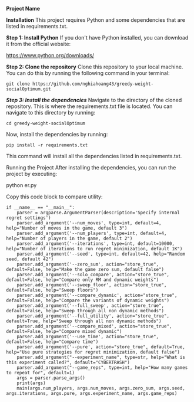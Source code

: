


**Project Name**

**Installation**
This project requires Python and some dependencies that are listed in requirements.txt.

**Step 1: Install Python**
If you don't have Python installed, you can download it from the official website:

https://www.python.org/downloads/

**Step 2: Clone the repository**
Clone this repository to your local machine. You can do this by running the following command in your terminal:

```
git clone https://github.com/nghiahoang43/greedy-weight-socialOptimum.git
```

***Step 3: Install the dependencies***
Navigate to the directory of the cloned repository. This is where the requirements.txt file is located. You can navigate to this directory by running:

```
cd greedy-weight-socialOptimum
```

Now, install the dependencies by running:

```
pip install -r requirements.txt
```
This command will install all the dependencies listed in requirements.txt.

Running the Project
After installing the dependencies, you can run the project by executing:

python er.py

Copy this code block to compare utility:
```
if __name__ == "__main__":
    parser = argparse.ArgumentParser(description='Specify internal regret settings')
    parser.add_argument('--num_moves', type=int, default=4, help="Number of moves in the game, default 3")
    parser.add_argument('--num_players', type=int, default=4, help="Number of players in the game, default 2")
    parser.add_argument('--iterations', type=int, default=10000, help="Number of iterations to run regret minimization, default 1K")
    parser.add_argument('--seed', type=int, default=42, help="Random seed, default 42")
    parser.add_argument('--zero_sum', action="store_true", default=False, help="Make the game zero sum, default false")
    parser.add_argument('--solo_compare', action="store_true", default=False, help="Compare only RM and dynamic weights")
    parser.add_argument('--sweep_floor', action="store_true", default=False, help="Sweep floors")
    parser.add_argument('--compare_dynamic', action="store_true", default=False, help="Compare the variants of dynamic weights")
    parser.add_argument('--full_sweep', action="store_true", default=False, help="Sweep through all non dynamic methods")
    parser.add_argument('--full_utility', action="store_true", default=True, help="Sweep through all non dynamic methods")
    parser.add_argument('--compare_mixed', action="store_true", default=False, help="Compare mixed dynamic")
    parser.add_argument('--use_time', action="store_true", default=False, help="Compare time")
    parser.add_argument('--pure', action="store_true", default=True, help="Use pure strategies for regret minimization, default false")
    parser.add_argument("--experiment_name", type=str, help="What is this experiment called?", default="CYBERTRASH")
    parser.add_argument("--game_reps", type=int, help="How many games to repeat for", default=1)
    args = parser.parse_args()
    print(args)
    main(args.num_players, args.num_moves, args.zero_sum, args.seed, args.iterations, args.pure, args.experiment_name, args.game_reps)
```